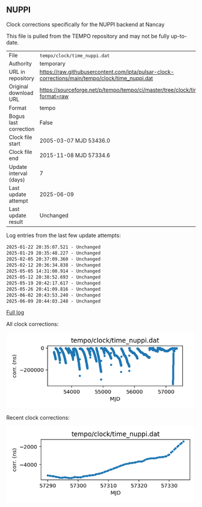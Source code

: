 
## NUPPI

Clock corrections specifically for the NUPPI backend at Nancay

This file is pulled from the TEMPO repository and may not be fully
up-to-date.

|     |     |
|:--- |:--- |
| File | `tempo/clock/time_nuppi.dat` |
| Authority | temporary |
| URL in repository | <https://raw.githubusercontent.com/ipta/pulsar-clock-corrections/main/tempo/clock/time_nuppi.dat> |
| Original download URL | <https://sourceforge.net/p/tempo/tempo/ci/master/tree/clock/time_nuppi.dat?format=raw> |
| Format | tempo |
| Bogus last correction | False |
| Clock file start | 2005-03-07 MJD 53436.0 |
| Clock file end | 2015-11-08 MJD 57334.6 |
| Update interval (days) | 7 |
| Last update attempt | 2025-06-09 |
| Last update result | Unchanged |

Log entries from the last few update attempts:
```
2025-01-22 20:35:07.521 - Unchanged
2025-01-29 20:35:48.227 - Unchanged
2025-02-05 20:37:09.360 - Unchanged
2025-02-12 20:36:34.838 - Unchanged
2025-05-05 14:31:00.914 - Unchanged
2025-05-12 20:38:52.693 - Unchanged
2025-05-19 20:42:17.617 - Unchanged
2025-05-26 20:41:09.816 - Unchanged
2025-06-02 20:43:53.240 - Unchanged
2025-06-09 20:44:03.248 - Unchanged
```
[Full log](https://raw.githubusercontent.com/ipta/pulsar-clock-corrections/main/log/tempo/clock/time_nuppi.dat.log)


All clock corrections:

![plot of all clock corrections](time_nuppi.dat.png "All corrections")

Recent clock corrections:

![plot of recent clock corrections](time_nuppi.dat.short.png "Recent corrections")

